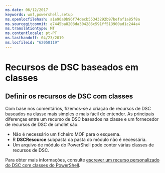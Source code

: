 ```yaml
---
ms.date: 06/12/2017
keywords: wmf,powershell,setup
ms.openlocfilehash: a1e90a0b96f74decb55343292b97befaf1a85f8a
ms.sourcegitcommit: e7445ba8203da304286c591ff513900ad1c244a4
ms.translationtype: MT
ms.contentlocale: pt-PT
ms.lasthandoff: 04/23/2019
ms.locfileid: "62058119"
---
```

# <a name="class-based-dsc-resources"></a>Recursos de DSC baseados em classes

## <a name="defining-dsc-resources-with-classes"></a>Definir os recursos de DSC com classes

Com base nos comentários, fizemos-se a criação de recursos de DSC baseados na classe mais simples e mais fácil de entender.
As principais diferenças entre um recurso de DSC baseados na classe e um fornecedor de recursos de DSC de cmdlet são:

* Não é necessário um ficheiro MOF para o esquema.
* R **DSCResource** subpasta da pasta do módulo não é necessária.
* Um arquivo de módulo do PowerShell pode conter várias classes de recursos de DSC.

Para obter mais informações, consulte [escrever um recurso personalizado do DSC com classes do PowerShell](https://msdn.microsoft.com/powershell/dsc/authoringresource).
